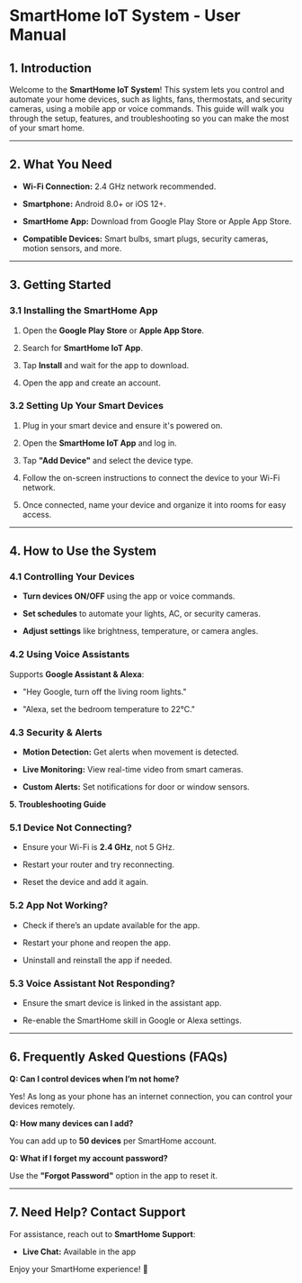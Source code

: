 # **SmartHome IoT System \- User Manual**

## **1\. Introduction**

Welcome to the **SmartHome IoT System**\! This system lets you control and automate your home devices, such as lights, fans, thermostats, and security cameras, using a mobile app or voice commands. This guide will walk you through the setup, features, and troubleshooting so you can make the most of your smart home.

---

## **2\. What You Need**

* **Wi-Fi Connection:** 2.4 GHz network recommended.

* **Smartphone:** Android 8.0+ or iOS 12+.

* **SmartHome App:** Download from Google Play Store or Apple App Store.

* **Compatible Devices:** Smart bulbs, smart plugs, security cameras, motion sensors, and more.

---

## **3\. Getting Started**

### **3.1 Installing the SmartHome App**

1. Open the **Google Play Store** or **Apple App Store**.

2. Search for **SmartHome IoT App**.

3. Tap **Install** and wait for the app to download.

4. Open the app and create an account.

### **3.2 Setting Up Your Smart Devices**

1. Plug in your smart device and ensure it's powered on.

2. Open the **SmartHome IoT App** and log in.

3. Tap **"Add Device"** and select the device type.

4. Follow the on-screen instructions to connect the device to your Wi-Fi network.

5. Once connected, name your device and organize it into rooms for easy access.

---

## **4\. How to Use the System**

### **4.1 Controlling Your Devices**

* **Turn devices ON/OFF** using the app or voice commands.

* **Set schedules** to automate your lights, AC, or security cameras.

* **Adjust settings** like brightness, temperature, or camera angles.

### **4.2 Using Voice Assistants**

Supports **Google Assistant & Alexa**:

* "Hey Google, turn off the living room lights."

* "Alexa, set the bedroom temperature to 22°C."

### **4.3 Security & Alerts**

* **Motion Detection:** Get alerts when movement is detected.

* **Live Monitoring:** View real-time video from smart cameras.

* **Custom Alerts:** Set notifications for door or window sensors.

**5\. Troubleshooting Guide**

### **5.1 Device Not Connecting?**

* Ensure your Wi-Fi is **2.4 GHz**, not 5 GHz.

* Restart your router and try reconnecting.

* Reset the device and add it again.

### **5.2 App Not Working?**

* Check if there’s an update available for the app.

* Restart your phone and reopen the app.

* Uninstall and reinstall the app if needed.

### **5.3 Voice Assistant Not Responding?**

* Ensure the smart device is linked in the assistant app.

* Re-enable the SmartHome skill in Google or Alexa settings.

---

## **6\. Frequently Asked Questions (FAQs)**

**Q: Can I control devices when I’m not home?** 

Yes\! As long as your phone has an internet connection, you can control your devices remotely.

**Q: How many devices can I add?**

 You can add up to **50 devices** per SmartHome account.

**Q: What if I forget my account password?**

 Use the **"Forgot Password"** option in the app to reset it.

---

## **7\. Need Help? Contact Support**

For assistance, reach out to **SmartHome Support**:

* **Live Chat:** Available in the app

Enjoy your SmartHome experience\! 🚀

